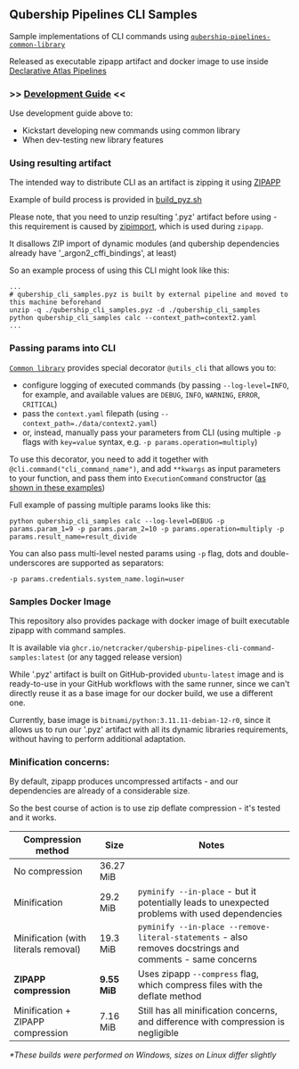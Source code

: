 ## Qubership Pipelines CLI Samples

Sample implementations of CLI commands using [`qubership-pipelines-common-library`](https://github.com/Netcracker/qubership-pipelines-common-python-library)

Released as executable zipapp artifact and docker image to use inside [Declarative Atlas Pipelines](https://github.com/Netcracker/qubership-pipelines-declarative-executor)


### \>> [Development Guide](docs/development.md) <<

Use development guide above to:
- Kickstart developing new commands using common library
- When dev-testing new library features


### Using resulting artifact

The intended way to distribute CLI as an artifact is zipping it using [ZIPAPP](https://docs.python.org/3/library/zipapp.html)

Example of build process is provided in [build_pyz.sh](./.github/scripts/build_pyz.sh)

Please note, that you need to unzip resulting '.pyz' artifact before using - this requirement is caused by [zipimport](https://docs.python.org/3/library/zipimport.html), which is used during `zipapp`.

It disallows ZIP import of dynamic modules (and qubership dependencies already have '_argon2_cffi_bindings', at least)

So an example process of using this CLI might look like this:
```
...
# qubership_cli_samples.pyz is built by external pipeline and moved to this machine beforehand
unzip -q ./qubership_cli_samples.pyz -d ./qubership_cli_samples
python qubership_cli_samples calc --context_path=context2.yaml
...
```


### Passing params into CLI

[`Common library`](https://github.com/Netcracker/qubership-pipelines-common-python-library) provides special decorator `@utils_cli` that allows you to:
- configure logging of executed commands (by passing `--log-level=INFO`, for example, and available values are `DEBUG`, `INFO`, `WARNING`, `ERROR`, `CRITICAL`)
- pass the `context.yaml` filepath (using `--context_path=./data/context2.yaml`) 
- or, instead, manually pass your parameters from CLI (using multiple `-p` flags with `key=value` syntax, e.g. `-p params.operation=multiply`)

To use this decorator, you need to add it together with `@cli.command("cli_command_name")`, and add `**kwargs` as input parameters to your function, and pass them into `ExecutionCommand` constructor ([as shown in these examples](./src/qubership_cli_samples/__main__.py#L22))

Full example of passing multiple params looks like this:
```
python qubership_cli_samples calc --log-level=DEBUG -p params.param_1=9 -p params.param_2=10 -p params.operation=multiply -p params.result_name=result_divide
```

You can also pass multi-level nested params using `-p` flag, dots and double-underscores are supported as separators:

`-p params.credentials.system_name.login=user`


### Samples Docker Image

This repository also provides package with docker image of built executable zipapp with command samples.

It is available via `ghcr.io/netcracker/qubership-pipelines-cli-command-samples:latest` (or any tagged release version)

While '.pyz' artifact is built on GitHub-provided `ubuntu-latest` image and is ready-to-use in your GitHub workflows with the same runner, since we can't directly reuse it as a base image for our docker build, we use a different one.

Currently, base image is `bitnami/python:3.11.11-debian-12-r0`, since it allows us to run our '.pyz' artifact with all its dynamic libraries requirements, without having to perform additional adaptation. 


### Minification concerns:

By default, zipapp produces uncompressed artifacts - and our dependencies are already of a considerable size.

So the best course of action is to use zip deflate compression - it's tested and it works.

| Compression method                   | Size         | Notes                                                                                                    |
|--------------------------------------|--------------|----------------------------------------------------------------------------------------------------------|
| No compression                       | 36.27 MiB    |                                                                                                          |
| Minification                         | 29.2 MiB     | `pyminify --in-place` - but it potentially leads to unexpected problems with used dependencies           |
| Minification (with literals removal) | 19.3 MiB     | `pyminify --in-place --remove-literal-statements` - also removes docstrings and comments - same concerns |
| **ZIPAPP compression**               | **9.55 MiB** | Uses zipapp `--compress` flag, which compress files with the deflate method                              |
| Minification + ZIPAPP compression    | 7.16 MiB     | Still has all minification concerns, and difference with compression is negligible                       |

*\*These builds were performed on Windows, sizes on Linux differ slightly*